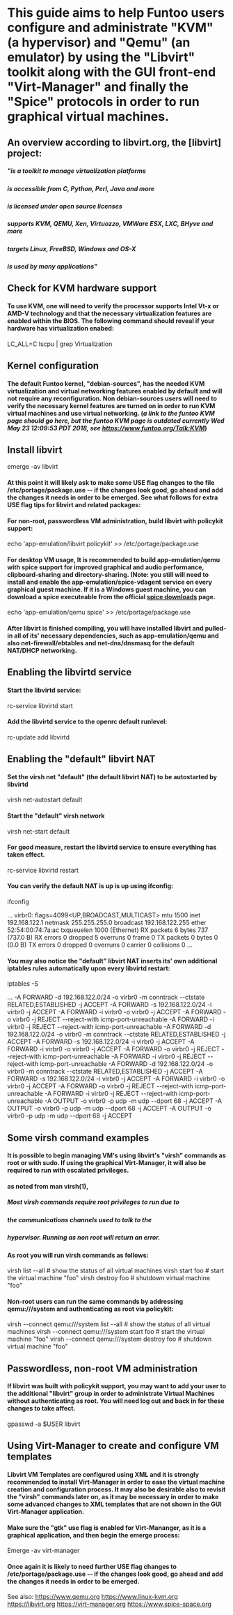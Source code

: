 # This guide aims to help Funtoo users configure and administrate "KVM" (a hypervisor) and "Qemu" (an emulator) by using the "Libvirt" toolkit along with the GUI front-end "Virt-Manager" and finally the "Spice" protocols in order to run graphical virtual machines.

## An overview according to libvirt.org, the [libvirt] project:

##### "is a toolkit to manage virtualization platforms
##### is accessible from C, Python, Perl, Java and more
##### is licensed under open source licenses
##### supports KVM, QEMU, Xen, Virtuozzo, VMWare ESX, LXC, BHyve and more
##### targets Linux, FreeBSD, Windows and OS-X
##### is used by many applications"

## Check for KVM hardware support
#### To use KVM, one will need to verify the processor supports Intel Vt-x or AMD-V technology and that the necessary virtualization features are enabled within the BIOS. The following command should reveal if your hardware has virtualization enabed:

LC_ALL=C lscpu | grep Virtualization

## Kernel configuration
#### The default Funtoo kernel, "debian-sources", has the needed KVM virtualization and virtual networking features enabled by default and will not require any reconfiguration. Non debian-sources users will need to verify the necessary kernel features are turned on in order to run KVM virtual machines and use virtual networking. (*a link to the funtoo KVM page should go here, but the funtoo KVM page is outdated currently Wed May 23 12:09:53 PDT 2018, see https://www.funtoo.org/Talk:KVM*)

## Install libvirt

emerge -av libvirt

#### At this point it will likely ask to make some USE flag changes to the file /etc/portage/package.use -- if the changes look good, go ahead and add the changes it needs in order to be emerged. See what follows for extra USE flag tips for libvirt and related packages:

#### For non-root, passwordless VM administration, build libvirt with policykit support:
echo 'app-emulation/libvirt policykit' >> /etc/portage/package.use

#### For desktop VM usage, It is recommended to build app-emulation/qemu with spice support for improved graphical and audio performance, clipboard-sharing and directory-sharing. (Note: you still will need to install and enable the app-emulation/spice-vdagent service on every graphical guest machine. If it is a Windows guest machine, you can download a spice executeable from the official [spice downloads](https://www.spice-space.org) page.
echo 'app-emulation/qemu spice' >> /etc/portage/package.use

#### After libvirt is finished compiling, you will have installed libvirt and pulled-in all of its' necessary dependencies, such as app-emulation/qemu and also net-firewall/ebtables and net-dns/dnsmasq for the default NAT/DHCP networking.

## Enabling the libvirtd service

#### Start the libvirtd service:
rc-service libvirtd start
	
#### Add the libvirtd service to the openrc default runlevel:
rc-update add libvirtd


## Enabling the "default" libvirt NAT

#### Set the virsh net "default" (the default libvirt NAT) to be autostarted by libvirtd	
virsh net-autostart default
#### Start the "default" virsh network
virsh net-start default
#### For good measure, restart the libvirtd service to ensure everything has taken effect.
rc-service libvirtd restart

#### You can verify the default NAT is up is up using ifconfig:
ifconfig

...
virbr0: flags=4099<UP,BROADCAST,MULTICAST>  mtu 1500
        inet 192.168.122.1  netmask 255.255.255.0  broadcast 192.168.122.255
        ether 52:54:00:74:7a:ac  txqueuelen 1000  (Ethernet)
        RX packets 6  bytes 737 (737.0 B)
        RX errors 0  dropped 5  overruns 0  frame 0
        TX packets 0  bytes 0 (0.0 B)
        TX errors 0  dropped 0 overruns 0  carrier 0  collisions 0
...

#### You may also notice the "default" libvirt NAT inserts its' own additional iptables rules automatically upon every libvirtd restart:
iptables -S

...
-A FORWARD -d 192.168.122.0/24 -o virbr0 -m conntrack --ctstate RELATED,ESTABLISHED -j ACCEPT
-A FORWARD -s 192.168.122.0/24 -i virbr0 -j ACCEPT
-A FORWARD -i virbr0 -o virbr0 -j ACCEPT
-A FORWARD -o virbr0 -j REJECT --reject-with icmp-port-unreachable
-A FORWARD -i virbr0 -j REJECT --reject-with icmp-port-unreachable
-A FORWARD -d 192.168.122.0/24 -o virbr0 -m conntrack --ctstate RELATED,ESTABLISHED -j ACCEPT
-A FORWARD -s 192.168.122.0/24 -i virbr0 -j ACCEPT
-A FORWARD -i virbr0 -o virbr0 -j ACCEPT
-A FORWARD -o virbr0 -j REJECT --reject-with icmp-port-unreachable
-A FORWARD -i virbr0 -j REJECT --reject-with icmp-port-unreachable
-A FORWARD -d 192.168.122.0/24 -o virbr0 -m conntrack --ctstate RELATED,ESTABLISHED -j ACCEPT
-A FORWARD -s 192.168.122.0/24 -i virbr0 -j ACCEPT
-A FORWARD -i virbr0 -o virbr0 -j ACCEPT
-A FORWARD -o virbr0 -j REJECT --reject-with icmp-port-unreachable
-A FORWARD -i virbr0 -j REJECT --reject-with icmp-port-unreachable
-A OUTPUT -o virbr0 -p udp -m udp --dport 68 -j ACCEPT
-A OUTPUT -o virbr0 -p udp -m udp --dport 68 -j ACCEPT
-A OUTPUT -o virbr0 -p udp -m udp --dport 68 -j ACCEPT

## Some virsh command examples

#### It is possible to begin managing VM's using libvirt's "virsh" commands as root or with sudo. If using the graphical Virt-Manager, it will also be required to run with escalated privileges.

#### as noted from man virsh(1),
##### Most virsh commands require root privileges to run due to
##### the communications channels used to talk to the
##### hypervisor.  Running as non root will return an error.

#### As root you will run virsh commands as follows:
virsh list --all  # show the status of all virtual machines
virsh start foo   # start the virtual machine "foo"
virsh destroy foo # shutdown virtual machine "foo"

#### Non-root users can run the same commands by addressing qemu:///system and authenticating as root via policykit:
virsh --connect qemu:///system list --all  # show the status of all virtual machines
virsh --connect qemu:///system start foo   # start the virtual machine "foo"
virsh --connect qemu:///system destroy foo # shutdown virtual machine "foo"

## Passwordless, non-root VM administration

#### If libvirt was built with policykit support, you may want to add your user to the additional "libvirt" group in order to administrate Virtual Machines without authenticating as root. You will need log out and back in for these changes to take affect.
gpasswd -a $USER libvirt

## Using Virt-Manager to create and configure VM templates

#### Libvirt VM Templates are configured using XML and it is strongly recommended to install Virt-Manager in order to ease the virtual machine creation and configuration process. It may also be desirable also to revisit the "virsh" commands later on, as it may be necessary in order to make some advanced changes to XML templates that are not shown in the GUI Virt-Manager application.

#### Make sure the "gtk" use flag is enabled for Virt-Mananger, as it is a graphical application, and then begin the emerge process:
Emerge -av virt-manager
#### Once again it is likely to need further USE flag changes to /etc/portage/package.use -- if the changes look good, go ahead and add the changes it needs in order to be emerged.


See also:
https://www.qemu.org
https://www.linux-kvm.org
https://libvirt.org
https://virt-manager.org
https://www.spice-space.org
